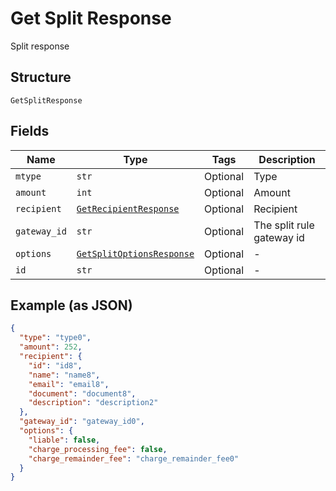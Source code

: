 
# Get Split Response

Split response

## Structure

`GetSplitResponse`

## Fields

| Name | Type | Tags | Description |
|  --- | --- | --- | --- |
| `mtype` | `str` | Optional | Type |
| `amount` | `int` | Optional | Amount |
| `recipient` | [`GetRecipientResponse`](../../doc/models/get-recipient-response.md) | Optional | Recipient |
| `gateway_id` | `str` | Optional | The split rule gateway id |
| `options` | [`GetSplitOptionsResponse`](../../doc/models/get-split-options-response.md) | Optional | - |
| `id` | `str` | Optional | - |

## Example (as JSON)

```json
{
  "type": "type0",
  "amount": 252,
  "recipient": {
    "id": "id8",
    "name": "name8",
    "email": "email8",
    "document": "document8",
    "description": "description2"
  },
  "gateway_id": "gateway_id0",
  "options": {
    "liable": false,
    "charge_processing_fee": false,
    "charge_remainder_fee": "charge_remainder_fee0"
  }
}
```

